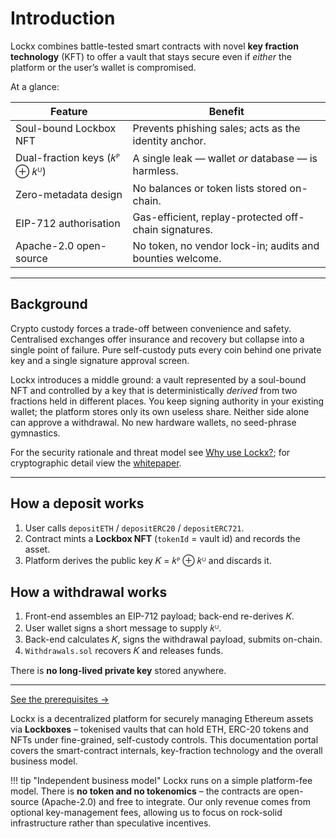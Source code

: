 # Introduction

Lockx combines battle-tested smart contracts with novel **key fraction technology** (KFT) to offer a vault that stays secure even if _either_ the platform or the user’s wallet is compromised.

At a glance:

| Feature | Benefit |
|---------|---------|
| Soul-bound Lockbox NFT | Prevents phishing sales; acts as the identity anchor. |
| Dual-fraction keys (𝑘ᴾ ⊕ 𝑘ᵁ) | A single leak — wallet _or_ database — is harmless. |
| Zero-metadata design | No balances or token lists stored on-chain. |
| EIP-712 authorisation | Gas-efficient, replay-protected off-chain signatures. |
| Apache-2.0 open-source | No token, no vendor lock-in; audits and bounties welcome. |

---

## Background

Crypto custody forces a trade-off between convenience and safety.  Centralised exchanges offer insurance and recovery but collapse into a single point of failure.  Pure self-custody puts every coin behind one private key and a single signature approval screen.

Lockx introduces a middle ground: a vault represented by a soul-bound NFT and controlled by a key that is deterministically _derived_ from two fractions held in different places.  You keep signing authority in your existing wallet; the platform stores only its own useless share.  Neither side alone can approve a withdrawal.  No new hardware wallets, no seed-phrase gymnastics.

For the security rationale and threat model see [Why use Lockx?](why-use-lockx.md); for cryptographic detail view the [whitepaper](../whitepaper.md).

---

## How a deposit works

1. User calls `depositETH` / `depositERC20` / `depositERC721`.  
2. Contract mints a **Lockbox NFT** (`tokenId` = vault id) and records the asset.  
3. Platform derives the public key 𝐾 = 𝑘ᴾ ⊕ 𝑘ᵁ and discards it.

## How a withdrawal works

1. Front-end assembles an EIP-712 payload; back-end re-derives 𝐾.  
2. User wallet signs a short message to supply 𝑘ᵁ.  
3. Back-end calculates 𝐾, signs the withdrawal payload, submits on-chain.  
4. `Withdrawals.sol` recovers 𝐾 and releases funds.

There is **no long-lived private key** stored anywhere.

---

[See the prerequisites →](prerequisites.md)

Lockx is a decentralized platform for securely managing Ethereum assets via **Lockboxes** – tokenised vaults that can hold ETH, ERC-20 tokens and NFTs under fine-grained, self-custody controls.  This documentation portal covers the smart-contract internals, key-fraction technology and the overall business model.

!!! tip "Independent business model"
    Lockx runs on a simple platform-fee model.  There is **no token and no tokenomics** – the contracts are open-source (Apache-2.0) and free to integrate.  Our only revenue comes from optional key-management fees, allowing us to focus on rock-solid infrastructure rather than speculative incentives.








